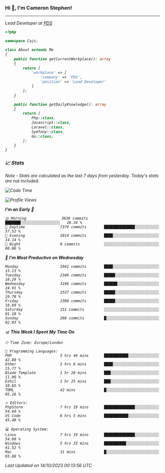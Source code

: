 ### Hi 👋, I'm Cameron Stephen!
<hr>
<p><em>Lead Developer at <a href="https://prindatasolutions.co.uk">PDS</a></p>


```php
<?php

namespace Cajs;

class About extends Me
{
    public function getCurrentWorkplace(): array
    {
        return [
            'workplace' => [
                'company' => 'PDS',
                'position' => 'Lead Developer'
            ]
        ];
    }

    public function getDailyKnowledge(): array
    {
        return [
            Php::class,
            Javascript::class,
            Laravel::class,
            Symfony::class,
            Go::class,
        ];
    }
}
```

### 📈 Stats
<p><em>Note - Stats are calculated as the last 7 days from yesterday. Today's stats are not included.</em></p>


<!--START_SECTION:waka-->
![Code Time](http://img.shields.io/badge/Code%20Time-3%2C587%20hrs%205%20mins-blue)

![Profile Views](http://img.shields.io/badge/Profile%20Views-0-blue)

**I'm an Early 🐤** 

```text
🌞 Morning                3636 commits        ███████░░░░░░░░░░░░░░░░░░   28.34 % 
🌆 Daytime                7379 commits        ██████████████░░░░░░░░░░░   57.52 % 
🌃 Evening                1814 commits        ████░░░░░░░░░░░░░░░░░░░░░   14.14 % 
🌙 Night                  0 commits           ░░░░░░░░░░░░░░░░░░░░░░░░░   00.00 % 
```
📅 **I'm Most Productive on Wednesday** 

```text
Monday                   1941 commits        ████░░░░░░░░░░░░░░░░░░░░░   15.13 % 
Tuesday                  2346 commits        █████░░░░░░░░░░░░░░░░░░░░   18.29 % 
Wednesday                3196 commits        ██████░░░░░░░░░░░░░░░░░░░   24.91 % 
Thursday                 2537 commits        █████░░░░░░░░░░░░░░░░░░░░   19.78 % 
Friday                   2398 commits        █████░░░░░░░░░░░░░░░░░░░░   18.69 % 
Saturday                 151 commits         ░░░░░░░░░░░░░░░░░░░░░░░░░   01.18 % 
Sunday                   260 commits         █░░░░░░░░░░░░░░░░░░░░░░░░   02.03 % 
```


📊 **This Week I Spent My Time On** 

```text
🕑︎ Time Zone: Europe/London

💬 Programming Languages: 
PHP                      5 hrs 44 mins       ███████████░░░░░░░░░░░░░░   42.88 % 
Other                    2 hrs 6 mins        ████░░░░░░░░░░░░░░░░░░░░░   15.77 % 
Blade Template           1 hr 28 mins        ███░░░░░░░░░░░░░░░░░░░░░░   11.06 % 
Ezhil                    1 hr 25 mins        ███░░░░░░░░░░░░░░░░░░░░░░   10.65 % 
TOML                     42 mins             █░░░░░░░░░░░░░░░░░░░░░░░░   05.26 % 

🔥 Editors: 
PhpStorm                 7 hrs 19 mins       ██████████████░░░░░░░░░░░   54.60 % 
VS Code                  6 hrs 5 mins        ███████████░░░░░░░░░░░░░░   45.40 % 

💻 Operating System: 
Linux                    7 hrs 19 mins       ██████████████░░░░░░░░░░░   54.60 % 
Windows                  5 hrs 33 mins       ██████████░░░░░░░░░░░░░░░   41.52 % 
Mac                      31 mins             █░░░░░░░░░░░░░░░░░░░░░░░░   03.88 % 
```


 Last Updated on 14/10/2023 00:13:56 UTC
<!--END_SECTION:waka-->
